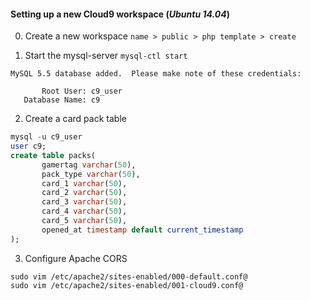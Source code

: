 #### Setting up a new Cloud9 workspace (*Ubuntu 14.04*)

0. Create a new workspace `name > public > php template > create`

1. Start the mysql-server `mysql-ctl start`
```
MySQL 5.5 database added.  Please make note of these credentials:

       Root User: c9_user
   Database Name: c9
```
2. Create a card pack table
```sql
mysql -u c9_user
user c9;
create table packs(
       gamertag varchar(50),
       pack_type varchar(50),
       card_1 varchar(50),
       card_2 varchar(50),
       card_3 varchar(50),
       card_4 varchar(50),
       card_5 varchar(50),
       opened_at timestamp default current_timestamp
);
```
3. Configure Apache CORS
```
sudo vim /etc/apache2/sites-enabled/000-default.conf@
sudo vim /etc/apache2/sites-enabled/001-cloud9.conf@
```
